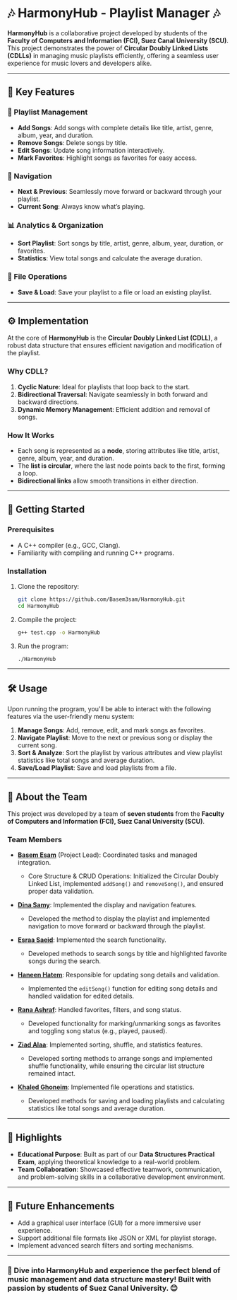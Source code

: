 # 🎶 HarmonyHub - Playlist Manager 🎶  

**HarmonyHub** is a collaborative project developed by students of the **Faculty of Computers and Information (FCI), Suez Canal University (SCU)**. This project demonstrates the power of **Circular Doubly Linked Lists (CDLLs)** in managing music playlists efficiently, offering a seamless user experience for music lovers and developers alike.

---

## 🌟 Key Features  

### 🎼 Playlist Management  
- **Add Songs**: Add songs with complete details like title, artist, genre, album, year, and duration.  
- **Remove Songs**: Delete songs by title.  
- **Edit Songs**: Update song information interactively.  
- **Mark Favorites**: Highlight songs as favorites for easy access.  

### 🔀 Navigation  
- **Next & Previous**: Seamlessly move forward or backward through your playlist.  
- **Current Song**: Always know what’s playing.  

### 📊 Analytics & Organization  
- **Sort Playlist**: Sort songs by title, artist, genre, album, year, duration, or favorites.  
- **Statistics**: View total songs and calculate the average duration.  

### 💾 File Operations  
- **Save & Load**: Save your playlist to a file or load an existing playlist.  

---

## ⚙️ Implementation  

At the core of **HarmonyHub** is the **Circular Doubly Linked List (CDLL)**, a robust data structure that ensures efficient navigation and modification of the playlist.  

### Why CDLL?  
1. **Cyclic Nature**: Ideal for playlists that loop back to the start.  
2. **Bidirectional Traversal**: Navigate seamlessly in both forward and backward directions.  
3. **Dynamic Memory Management**: Efficient addition and removal of songs.  

### How It Works  
- Each song is represented as a **node**, storing attributes like title, artist, genre, album, year, and duration.  
- The **list is circular**, where the last node points back to the first, forming a loop.  
- **Bidirectional links** allow smooth transitions in either direction.  

---

## 🚀 Getting Started  

### Prerequisites  
- A C++ compiler (e.g., GCC, Clang).  
- Familiarity with compiling and running C++ programs.  

### Installation  
1. Clone the repository:  
   ```bash
   git clone https://github.com/Basem3sam/HarmonyHub.git  
   cd HarmonyHub
2. Compile the project:
   ```bash
   g++ test.cpp -o HarmonyHub
3. Run the program:
   ```bash  
   ./HarmonyHub  

---

## 🛠️ Usage  

Upon running the program, you'll be able to interact with the following features via the user-friendly menu system:  

1. **Manage Songs**: Add, remove, edit, and mark songs as favorites.  
2. **Navigate Playlist**: Move to the next or previous song or display the current song.  
3. **Sort & Analyze**: Sort the playlist by various attributes and view playlist statistics like total songs and average duration.  
4. **Save/Load Playlist**: Save and load playlists from a file.  

---

## 👥 About the Team  

This project was developed by a team of **seven students** from the **Faculty of Computers and Information (FCI), Suez Canal University (SCU)**.  

### Team Members  
- **[Basem Esam](https://github.com/Basem3sam)** (Project Lead): Coordinated tasks and managed integration.  
  - Core Structure & CRUD Operations: Initialized the Circular Doubly Linked List, implemented `addSong()` and `removeSong()`, and ensured proper data validation.

- **[Dina Samy](https://github.com/DinaSamy5)**: Implemented the display and navigation features.  
  - Developed the method to display the playlist and implemented navigation to move forward or backward through the playlist.

- **[Esraa Saeid](https://github.com/esraasaeid8090)**: Implemented the search functionality.  
  - Developed methods to search songs by title and highlighted favorite songs during the search.

- **[Haneen Hatem](#)**: Responsible for updating song details and validation.  
  - Implemented the `editSong()` function for editing song details and handled validation for edited details.

- **[Rana Ashraf](https://github.com/rana8-long)**: Handled favorites, filters, and song status.  
  - Developed functionality for marking/unmarking songs as favorites and toggling song status (e.g., played, paused).

- **[Ziad Alaa](https://github.com/ZiadAlaa984)**: Implemented sorting, shuffle, and statistics features.  
  - Developed sorting methods to arrange songs and implemented shuffle functionality, while ensuring the circular list structure remained intact.

- **[Khaled Ghoneim](https://github.com/Khaled01090)**: Implemented file operations and statistics.  
  - Developed methods for saving and loading playlists and calculating statistics like total songs and average duration.

---

## 🌟 Highlights  

- **Educational Purpose**: Built as part of our **Data Structures Practical Exam**, applying theoretical knowledge to a real-world problem.  
- **Team Collaboration**: Showcased effective teamwork, communication, and problem-solving skills in a collaborative development environment.  

---

## 🔧 Future Enhancements  

- Add a graphical user interface (GUI) for a more immersive user experience.  
- Support additional file formats like JSON or XML for playlist storage.  
- Implement advanced search filters and sorting mechanisms.  

---

### 🎵 Dive into **HarmonyHub** and experience the perfect blend of music management and data structure mastery! Built with passion by students of Suez Canal University. 😊
